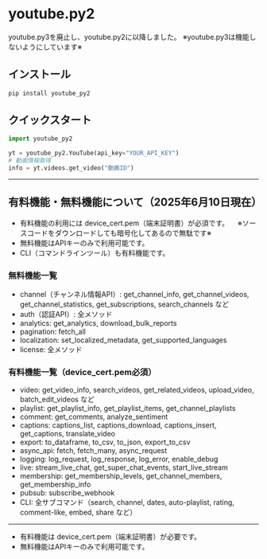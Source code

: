 # youtube.py2

youtube.py3を廃止し、youtube.py2に以降しました。
※youtube.py3は機能しないようにしています※

## インストール

```sh
pip install youtube_py2
```

## クイックスタート

```python
import youtube_py2

yt = youtube_py2.YouTube(api_key="YOUR_API_KEY")
# 動画情報取得
info = yt.videos.get_video("動画ID")
```

---

## 有料機能・無料機能について（2025年6月10日現在）

- 有料機能の利用には device_cert.pem（端末証明書）が必須です。
　※ソースコードをダウンロードしても暗号化してあるので無駄です※
- 無料機能はAPIキーのみで利用可能です。
- CLI（コマンドラインツール）も有料機能です。

### 無料機能一覧
- channel（チャンネル情報API）: get_channel_info, get_channel_videos, get_channel_statistics, get_subscriptions, search_channels など
- auth（認証API）: 全メソッド
- analytics: get_analytics, download_bulk_reports
- pagination: fetch_all
- localization: set_localized_metadata, get_supported_languages
- license: 全メソッド

### 有料機能一覧（device_cert.pem必須）
- video: get_video_info, search_videos, get_related_videos, upload_video, batch_edit_videos など
- playlist: get_playlist_info, get_playlist_items, get_channel_playlists
- comment: get_comments, analyze_sentiment
- captions: captions_list, captions_download, captions_insert, get_captions, translate_video
- export: to_dataframe, to_csv, to_json, export_to_csv
- async_api: fetch, fetch_many, async_request
- logging: log_request, log_response, log_error, enable_debug
- live: stream_live_chat, get_super_chat_events, start_live_stream
- membership: get_membership_levels, get_channel_members, get_membership_info
- pubsub: subscribe_webhook
- CLI: 全サブコマンド（search, channel, dates, auto-playlist, rating, comment-like, embed, share など）

---

- 有料機能は device_cert.pem（端末証明書）が必要です。
- 無料機能はAPIキーのみで利用可能です。
